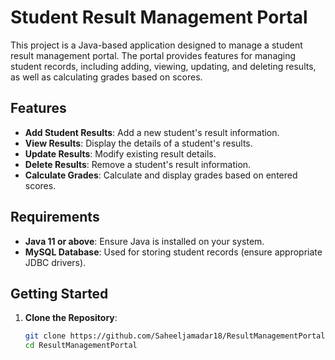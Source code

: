 # Student Result Management Portal

This project is a Java-based application designed to manage a student result management portal. The portal provides features for managing student records, including adding, viewing, updating, and deleting results, as well as calculating grades based on scores.

## Features

- **Add Student Results**: Add a new student's result information.
- **View Results**: Display the details of a student's results.
- **Update Results**: Modify existing result details.
- **Delete Results**: Remove a student's result information.
- **Calculate Grades**: Calculate and display grades based on entered scores.

## Requirements

- **Java 11 or above**: Ensure Java is installed on your system.
- **MySQL Database**: Used for storing student records (ensure appropriate JDBC drivers).

## Getting Started

1. **Clone the Repository**:

   ```bash
   git clone https://github.com/Saheeljamadar18/ResultManagementPortal.git
   cd ResultManagementPortal
